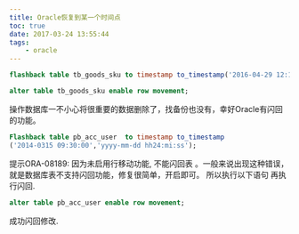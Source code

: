 ```yaml
---
title: Oracle恢复到某一个时间点
toc: true
date: 2017-03-24 13:55:44
tags:
    - oracle
---
```

```sql
flashback table tb_goods_sku to timestamp to_timestamp('2016-04-29 12:12:12','yyyy-mm-dd hh24:mi:ss');
```
```sql
alter table tb_goods_sku enable row movement;
```
操作数据库一不小心将很重要的数据删除了，找备份也没有，幸好Oracle有闪回的功能。
<!-- more -->
```sql
Flashback table pb_acc_user  to timestamp to_timestamp
('2014-0315 09:30:00','yyyy-mm-dd hh24:mi:ss');
```
提示ORA-08189: 因为未启用行移动功能, 不能闪回表 。一般来说出现这种错误，就是数据库表不支持闪回功能，修复很简单，开启即可。
所以执行以下语句 再执行闪回.
```sql
alter table pb_acc_user enable row movement;
```
成功闪回修改.